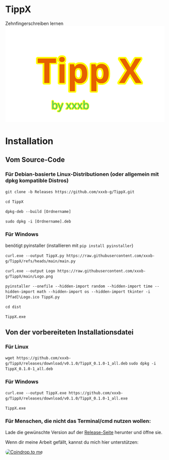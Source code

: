 # TippX
Zehnfingerschreiben lernen
![Logo](https://github.com/xxxb-g/TippX/blob/main/Logo.png)

# Installation
## Vom Source-Code
### Für Debian-basierte Linux-Distributionen (oder allgemein mit dpkg kompatible Distros)
`git clone -b Releases https://github.com/xxxb-g/TippX.git`

`cd TippX`

`dpkg-deb --build [Ordnername]`

`sudo dpkg -i [Ordnername].deb`
### Für Windows

benötigt pyinstaller (installieren mit `pip install pyinstaller`)

`curl.exe --output TippX.py https://raw.githubusercontent.com/xxxb-g/TippX/refs/heads/main/main.py`

`curl.exe --output Logo https://raw.githubusercontent.com/xxxb-g/TippX/main/Logo.png`

`pyinstaller --onefile --hidden-import random --hidden-import time --hidden-import math --hidden-import os --hidden-import tkinter -i [Pfad]\Logo.ico TippX.py`

`cd dist`

`TippX.exe`

## Von der vorbereiteten Installationsdatei
### Für Linux
`wget https://github.com/xxxb-g/TippX/releases/download/v0.1.0/TippX_0.1.0-1_all.deb`
`sudo dpkg -i TippX_0.1.0-1_all.deb`

### Für Windows

`curl.exe --output TippX.exe https://github.com/xxxb-g/TippX/releases/download/v0.1.0/TippX_0.1.0-1_all.exe`

`TippX.exe`

### Für Menschen, die nicht das Terminal/cmd nutzen wollen:
Lade die gewünschte Version auf  der [Release-Seite](https://github.com/xxxb-g/TippX/releases/) herunter und öffne sie.



Wenn dir meine Arbeit gefällt, kannst du mich hier unterstützen:

<a href="https://coindrop.to/TippX" target="_blank"><img src="https://coindrop.to/embed-button.png" style="border-radius: 10px; height: 57px !important;width: 229px !important;" alt="Coindrop.to me"></img></a>

